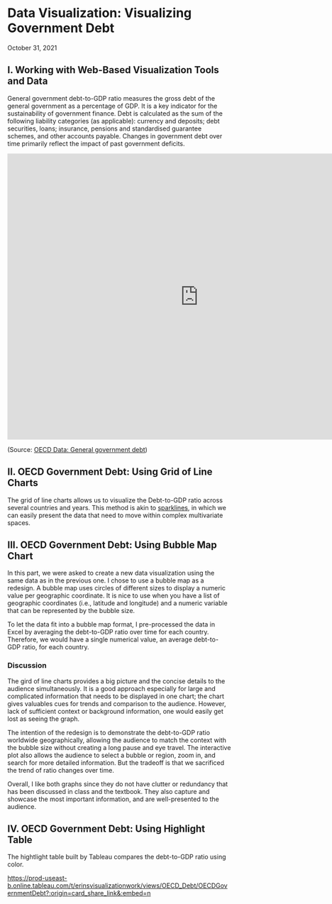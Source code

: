 # Data Visualization: Visualizing Government Debt
October 31, 2021

## I. Working with Web-Based Visualization Tools and Data
General government debt-to-GDP ratio measures the gross debt of the general government as a percentage of GDP. It is a key indicator for the sustainability of government finance. Debt is calculated as the sum of the following liability categories (as applicable): currency and deposits; debt securities, loans; insurance, pensions and standardised guarantee schemes, and other accounts payable. Changes in government debt over time primarily reflect the impact of past government deficits.

<iframe src="https://data.oecd.org/chart/6vtc" width="860" height="645" style="border: 0" mozallowfullscreen="true" webkitallowfullscreen="true" allowfullscreen="true"><a href="https://data.oecd.org/chart/6vtc" target="_blank">OECD Chart: General government debt, Total, % of GDP, Annual, 2020</a></iframe>

(Source: [OECD Data: General government debt](https://data.oecd.org/gga/general-government-debt.htm))

## II. OECD Government Debt: Using Grid of Line Charts

The grid of line charts allows us to visualize the Debt-to-GDP ratio across several countries and years. This method is akin to [sparklines](https://www.edwardtufte.com/bboard/q-and-a-fetch-msg?msg_id=0001OR), in which we can easily present the data that need to move within complex multivariate spaces.

<div class="flourish-embed flourish-chart" data-src="visualisation/7691541"><script src="https://public.flourish.studio/resources/embed.js"></script></div>

## III. OECD Government Debt: Using Bubble Map Chart

In this part, we were asked to create a new data visualization using the same data as in the previous one. I chose to use a bubble map as a redesign. A bubble map uses circles of different sizes to display a numeric value per geographic coordinate. It is nice to use when you have a list of geographic coordinates (i.e., latitude and longitude) and a numeric variable that can be represented by the bubble size.

To let the data fit into a bubble map format, I pre-processed the data in Excel by averaging the debt-to-GDP ratio over time for each country. Therefore, we would have a single numerical value, an average debt-to-GDP ratio, for each country.

<div class="flourish-embed flourish-map" data-src="visualisation/7692104"><script src="https://public.flourish.studio/resources/embed.js"></script></div>

### Discussion
The gird of line charts provides a big picture and the concise details to the audience simultaneously. It is a good approach especially for large and complicated information that needs to be displayed in one chart; the chart gives valuables cues for trends and comparison to the audience. However, lack of sufficient context or background information, one would easily get lost as seeing the graph.

The intention of the redesign is to demonstrate the debt-to-GDP ratio worldwide geographically, allowing the audience to match the context with the bubble size without creating a long pause and eye travel. The interactive plot also allows the audience to select a bubble or region, zoom in, and search for more detailed information. But the tradeoff is that we sacrificed the trend of ratio changes over time.

Overall, I like both graphs since they do not have clutter or redundancy that has been discussed in class and the textbook. They also capture and showcase the most important information, and are well-presented to the audience.

## IV. OECD Government Debt: Using Highlight Table

The hightlight table built by Tableau compares the debt-to-GDP ratio using color.

https://prod-useast-b.online.tableau.com/t/erinsvisualizationwork/views/OECD_Debt/OECDGovernmentDebt?:origin=card_share_link&:embed=n

